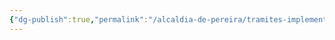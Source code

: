 ```yaml
---
{"dg-publish":true,"permalink":"/alcaldia-de-pereira/tramites-implementados/autoreconocimiento-y-certificacion-de-dignatarios-certificados/"}
---
```


